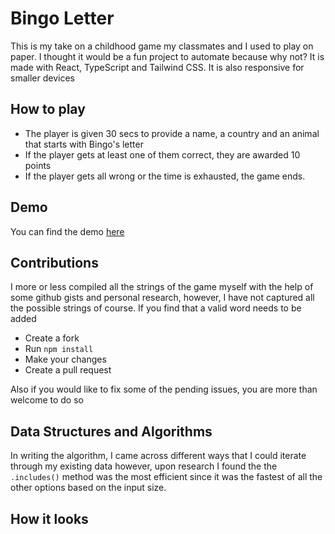 # Bingo Letter
This is my take on a childhood game my classmates and I used to play on paper. I thought it would be a fun project to automate because why not? It is made with React, TypeScript and Tailwind CSS. It is also responsive for smaller devices

## How to play
- The player is given 30 secs to provide a name, a country and an animal that starts with Bingo's letter
- If the player gets at least one of them correct, they are awarded 10 points
- If the player gets all wrong or the time is exhausted, the game ends.

## Demo
You can find the demo [here](https://bingo-letter.vercel.app/)

## Contributions
I more or less compiled all the strings of the game myself with the help of some github gists and personal research, however, I have not captured all the 
possible strings of course. If you find that a valid word needs to be added

- Create a fork
- Run `npm install`
- Make your changes
- Create a pull request

Also if you would like to fix some of the pending issues, you are more than welcome to do so

## Data Structures and Algorithms
In writing the algorithm, I came across different ways that I could iterate through my existing data however, upon research I found the the `.includes()` method 
was the most efficient since it was the fastest of all the other options based on the input size.

## How it looks
